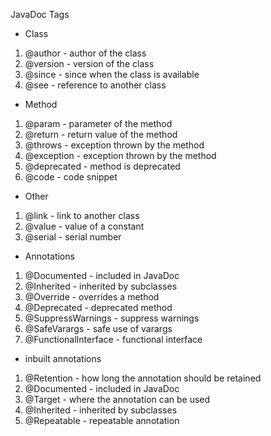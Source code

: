 JavaDoc Tags

- Class
1. @author - author of the class
2. @version - version of the class
3. @since - since when the class is available
4. @see - reference to another class

- Method
1. @param - parameter of the method
2. @return - return value of the method
3. @throws - exception thrown by the method
4. @exception - exception thrown by the method
5. @deprecated - method is deprecated
6. @code - code snippet

- Other 
1. @link - link to another class
2. @value - value of a constant
3. @serial - serial number

- Annotations
1. @Documented - included in JavaDoc
2. @Inherited - inherited by subclasses
3. @Override - overrides a method
4. @Deprecated - deprecated method
5. @SuppressWarnings - suppress warnings
6. @SafeVarargs - safe use of varargs
7. @FunctionalInterface - functional interface


- inbuilt annotations
1. @Retention - how long the annotation should be retained
2. @Documented - included in JavaDoc
3. @Target - where the annotation can be used
4. @Inherited - inherited by subclasses
5. @Repeatable - repeatable annotation